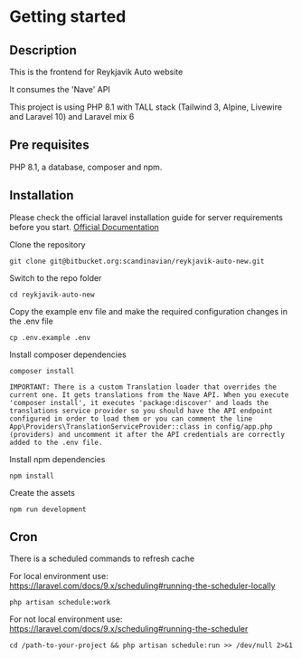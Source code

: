 # Getting started

## Description
This is the frontend for Reykjavik Auto website

It consumes the 'Nave' API 

This project is using PHP 8.1 with TALL stack (Tailwind 3, Alpine, Livewire and Laravel 10) and Laravel mix 6

## Pre requisites
PHP 8.1, a database, composer and npm.

## Installation
Please check the official laravel installation guide for server requirements before you start. [Official Documentation](https://laravel.com/docs/8.x/installation)

Clone the repository

    git clone git@bitbucket.org:scandinavian/reykjavik-auto-new.git

Switch to the repo folder

    cd reykjavik-auto-new

Copy the example env file and make the required configuration changes in the .env file

    cp .env.example .env

Install composer dependencies

    composer install 
    
    IMPORTANT: There is a custom Translation loader that overrides the current one. It gets translations from the Nave API. When you execute 'composer install', it executes 'package:discover' and loads the translations service provider so you should have the API endpoint configured in order to load them or you can comment the line App\Providers\TranslationServiceProvider::class in config/app.php (providers) and uncomment it after the API credentials are correctly added to the .env file.

Install npm dependencies

    npm install

Create the assets

    npm run development

## Cron

There is a scheduled commands to refresh cache

For local environment use: https://laravel.com/docs/9.x/scheduling#running-the-scheduler-locally

    php artisan schedule:work

For not local environment use: https://laravel.com/docs/9.x/scheduling#running-the-scheduler

    cd /path-to-your-project && php artisan schedule:run >> /dev/null 2>&1